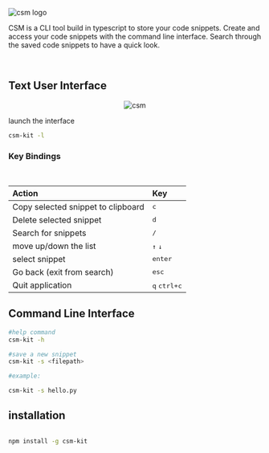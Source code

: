
![csm logo](https://github.com/Aman-zishan/CSM/assets/55238388/18961d71-e87d-4e53-939b-2238c60a09d1)

CSM is a CLI tool build in typescript to store your code snippets. Create and access your code snippets with the
command line interface. Search through the saved code snippets to have a quick look.

</br>



## Text User Interface

<div align="center">

![csm](https://github.com/Aman-zishan/CSM/assets/55238388/b08503f7-087b-47ae-9cc5-6d4d75350a05)

</div>

launch the interface

```bash
csm-kit -l
```


### Key Bindings
<br />

| Action | Key |
| :--- | :--- |
| Copy selected snippet to clipboard | <kbd>c</kbd> |
| Delete selected snippet | <kbd>d</kbd> |
| Search for snippets | <kbd>/</kbd> |
| move up/down the list | <kbd>↑</kbd> <kbd>↓</kbd> |
| select snippet | <kbd>enter</kbd> |
| Go back (exit from search) | <kbd>esc</kbd> |
| Quit application | <kbd>q</kbd> <kbd>ctrl+c</kbd> |




## Command Line Interface

```bash
#help command
csm-kit -h

#save a new snippet
csm-kit -s <filepath>

#example:

csm-kit -s hello.py
```

## installation

```bash

npm install -g csm-kit
```




